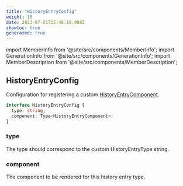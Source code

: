 ```yaml
---
title: "HistoryEntryConfig"
weight: 10
date: 2023-07-21T15:46:19.088Z
showtoc: true
generated: true
---
```

<!-- This file was generated from the Vendure source. Do not modify. Instead, re-run the "docs:build" script -->
import MemberInfo from '@site/src/components/MemberInfo';
import GenerationInfo from '@site/src/components/GenerationInfo';
import MemberDescription from '@site/src/components/MemberDescription';


## HistoryEntryConfig

<GenerationInfo sourceFile="packages/admin-ui/src/lib/core/src/providers/custom-history-entry-component/history-entry-component-types.ts" sourceLine="75" packageName="@vendure/admin-ui" since="1.9.0" />

Configuration for registering a custom <a href='/reference/admin-ui-api/custom-history-entry-components/history-entry-component#historyentrycomponent'>HistoryEntryComponent</a>.

```ts title="Signature"
interface HistoryEntryConfig {
  type: string;
  component: Type<HistoryEntryComponent>;
}
```

<div className="members-wrapper">

### type

<MemberInfo kind="property" type="string"   />

The type should correspond to the custom HistoryEntryType string.
### component

<MemberInfo kind="property" type="Type&#60;<a href='/reference/admin-ui-api/custom-history-entry-components/history-entry-component#historyentrycomponent'>HistoryEntryComponent</a>&#62;"   />

The component to be rendered for this history entry type.


</div>
